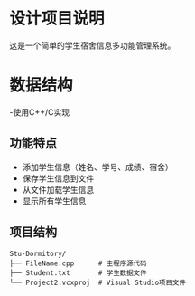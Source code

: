 # 设计项目说明

这是一个简单的学生宿舍信息多功能管理系统。

# 数据结构

-使用C++/C实现

## 功能特点

- 添加学生信息（姓名、学号、成绩、宿舍）
- 保存学生信息到文件
- 从文件加载学生信息
- 显示所有学生信息

## 项目结构

```
Stu-Dormitory/
├── FileName.cpp      # 主程序源代码
├── Student.txt       # 学生数据文件
└── Project2.vcxproj  # Visual Studio项目文件
```
